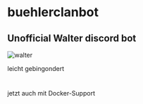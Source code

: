 # buehlerclanbot
## Unofficial Walter discord bot
![walter](https://cdn.discordapp.com/avatars/745738527702122536/401c087a5582ad6a0be947088385c951.png?size=256)


leicht gebingondert

#

jetzt auch mit Docker-Support
